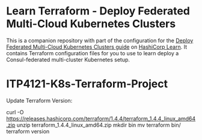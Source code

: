 # Learn Terraform - Deploy Federated Multi-Cloud Kubernetes Clusters

This is a companion repository with part of the configuration for the [Deploy
Federated Multi-Cloud Kubernetes Clusters
guide](https://learn.hashicorp.com/tutorials/terraform/multicloud-kubernetes)
on [HashiCorp Learn](https://learn.hashicorp.com/). It contains Terraform
configuration files for you to use to learn deploy a Consul-federated
multi-cluster Kubernetes setup.
# ITP4121-K8s-Terraform-Project

Update Terraform Version:

curl -O https://releases.hashicorp.com/terraform/1.4.4/terraform_1.4.4_linux_amd64.zip
unzip terraform_1.4.4_linux_amd64.zip
mkdir bin 
mv terraform bin/
terraform version 
